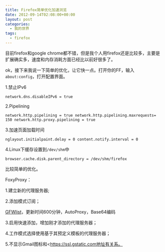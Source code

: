 ```yaml
---
title: Firefox简单优化加速浏览
date: 2012-09-14T02:08:00+00:00
layout: post
categories:
  - 我的世界
tags:
  - firefox
---
```


目前firefox和google chrome都不错，但是我个人用firefox还是比较多，主要是扩展确实多，速度和内存消耗方面已经比以前好很多了。

ok，接下来我说一下简单的优化，让它快一点。打开你的FF，输入`about:config`，打开配置界面。

1.禁止IPv6
```
network.dns.disableIPv6 = true
```
2.Pipelining
```
network.http.pipelining = true network.http.pipelining.maxrequests= 150 network.http.proxy.pipelining = true
```
3.加速页面加载时间
```
nglayout.initialpaint.delay = 0 content.notify.interval = 0
```
4.Linux下缓存设置到`/dev/shm`中
```
browser.cache.disk.parent_directory = /dev/shm/firefox
```
比较简单的优化。
<!--more-->
FoxyProxy：

1.建立新的代理服务器;

2.添加模式订阅；

[GFWlist](https://raw.githubusercontent.com/gfwlist/gfwlist/master/gfwlist.txt)，更新时间600分钟，AutoProxy，Base64编码

3.启用快速添加，增加刚才添加的代理服务器；

4.工作模式选择使用基于其预定义模板的代理服务器；

5.不显示Gmail图标和<https://ssl.gstatic.com地址有关系。